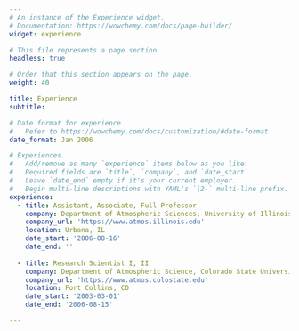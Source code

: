 ```yaml
---
# An instance of the Experience widget.
# Documentation: https://wowchemy.com/docs/page-builder/
widget: experience

# This file represents a page section.
headless: true

# Order that this section appears on the page.
weight: 40

title: Experience
subtitle:

# Date format for experience
#   Refer to https://wowchemy.com/docs/customization/#date-format
date_format: Jan 2006

# Experiences.
#   Add/remove as many `experience` items below as you like.
#   Required fields are `title`, `company`, and `date_start`.
#   Leave `date_end` empty if it's your current employer.
#   Begin multi-line descriptions with YAML's `|2-` multi-line prefix.
experience:
  - title: Assistant, Associate, Full Professor
    company: Department of Atmospheric Sciences, University of Illinois at Urbana-Champaign
    company_url: 'https://www.atmos.illinois.edu'
    location: Urbana, IL
    date_start: '2006-08-16'
    date_end: ''
        
  - title: Research Scientist I, II
    company: Department of Atmospheric Science, Colorado State University
    company_url: 'https://www.atmos.colostate.edu'
    location: Fort Collins, CO
    date_start: '2003-03-01'
    date_end: '2006-08-15'

---
```

